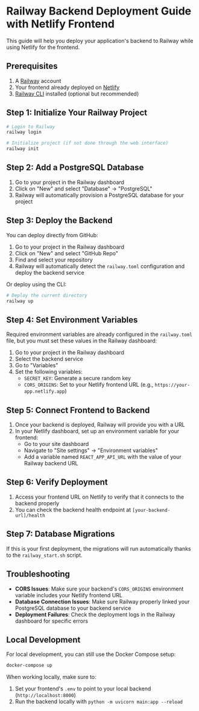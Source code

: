 # Railway Backend Deployment Guide with Netlify Frontend

This guide will help you deploy your application's backend to Railway while using Netlify for the frontend.

## Prerequisites

1. A [Railway](https://railway.app/) account
2. Your frontend already deployed on [Netlify](https://www.netlify.com/)
3. [Railway CLI](https://docs.railway.app/develop/cli) installed (optional but recommended)

## Step 1: Initialize Your Railway Project

```bash
# Login to Railway
railway login

# Initialize project (if not done through the web interface)
railway init
```

## Step 2: Add a PostgreSQL Database

1. Go to your project in the Railway dashboard
2. Click on "New" and select "Database" → "PostgreSQL"
3. Railway will automatically provision a PostgreSQL database for your project

## Step 3: Deploy the Backend

You can deploy directly from GitHub:

1. Go to your project in the Railway dashboard
2. Click on "New" and select "GitHub Repo"
3. Find and select your repository
4. Railway will automatically detect the `railway.toml` configuration and deploy the backend service

Or deploy using the CLI:

```bash
# Deploy the current directory
railway up
```

## Step 4: Set Environment Variables

Required environment variables are already configured in the `railway.toml` file, but you must set these values in the Railway dashboard:

1. Go to your project in the Railway dashboard
2. Select the backend service
3. Go to "Variables"
4. Set the following variables:
   - `SECRET_KEY`: Generate a secure random key
   - `CORS_ORIGINS`: Set to your Netlify frontend URL (e.g., `https://your-app.netlify.app`)

## Step 5: Connect Frontend to Backend

1. Once your backend is deployed, Railway will provide you with a URL
2. In your Netlify dashboard, set up an environment variable for your frontend:
   - Go to your site dashboard
   - Navigate to "Site settings" → "Environment variables"
   - Add a variable named `REACT_APP_API_URL` with the value of your Railway backend URL

## Step 6: Verify Deployment

1. Access your frontend URL on Netlify to verify that it connects to the backend properly
2. You can check the backend health endpoint at `[your-backend-url]/health`

## Step 7: Database Migrations

If this is your first deployment, the migrations will run automatically thanks to the `railway_start.sh` script.

## Troubleshooting

- **CORS Issues**: Make sure your backend's `CORS_ORIGINS` environment variable includes your Netlify frontend URL
- **Database Connection Issues**: Make sure Railway properly linked your PostgreSQL database to your backend service
- **Deployment Failures**: Check the deployment logs in the Railway dashboard for specific errors

## Local Development

For local development, you can still use the Docker Compose setup:

```bash
docker-compose up
```

When working locally, make sure to:
1. Set your frontend's `.env` to point to your local backend (`http://localhost:8000`)
2. Run the backend locally with `python -m uvicorn main:app --reload` 